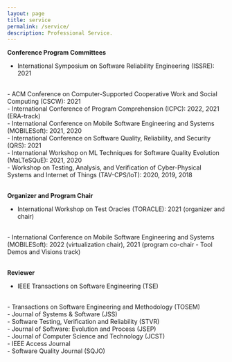 ```yaml
---
layout: page
title: service
permalink: /service/
description: Professional Service.
---
```


**Conference Program Committees**
<br>
- International Symposium on Software Reliability Engineering (ISSRE): 2021
<br>
- ACM Conference on Computer-Supported Cooperative Work and Social Computing (CSCW): 2021
<br>
- International Conference of Program Comprehension (ICPC): 2022, 2021 (ERA-track)
<br>
- International Conference on Mobile Software Engineering and Systems (MOBILESoft): 2021, 2020
<br> 
- International Conference on Software Quality, Reliability, and Security (QRS): 2021
<br>
- International Workshop on ML Techniques for Software Quality Evolution (MaLTeSQuE): 2021, 2020 
<br>
- Workshop on Testing, Analysis, and Verification of Cyber-Physical Systems and Internet of Things (TAV-CPS/IoT): 2020, 2019, 2018
<br> 
<br>

**Organizer and Program Chair**
<br>
- International Workshop on Test Oracles (TORACLE): 2021 (organizer and chair)
<br> 
- International Conference on Mobile Software Engineering and Systems (MOBILESoft): 2022 (virtualization chair), 2021 (program co-chair - Tool Demos and Visions track)
<br> 
<br>

**Reviewer**
<br>
- IEEE Transactions on Software Engineering (TSE)
<br>
- Transactions on Software Engineering and Methodology (TOSEM)
<br>
- Journal of Systems & Software (JSS)
<br>
- Software Testing, Verification and Reliability (STVR)
<br>
- Journal of Software: Evolution and Process (JSEP)
<br>
- Journal of Computer Science and Technology (JCST)
<br>
- IEEE Access Journal
<br>
- Software Quality Journal (SQJO)



